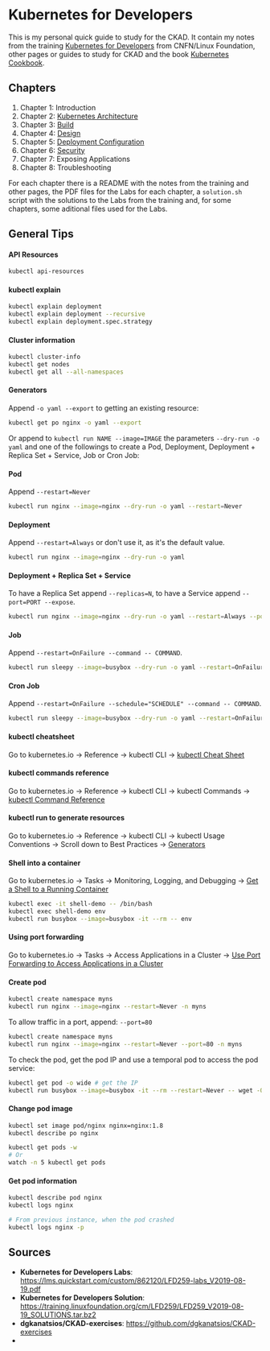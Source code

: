 # Kubernetes for Developers

This is my personal quick guide to study for the CKAD. It contain my notes from the training [Kubernetes for Developers](https://training.linuxfoundation.org/training/kubernetes-for-developers/) from CNFN/Linux Foundation, other pages or guides to study for CKAD and the book [Kubernetes Cookbook](https://www.amazon.com/Kubernetes-Cookbook-Building-Native-Applications/dp/1491979682).

## Chapters

1. Chapter 1: Introduction
2. Chapter 2: [Kubernetes Architecture](./Labs/Ch02)
3. Chapter 3: [Build](./Labs/Ch03)
4. Chapter 4: [Design](./Labs/Ch04)
5. Chapter 5: [Deployment Configuration](./Labs/Ch05)
6. Chapter 6: [Security](./Labs/Ch06)
7. Chapter 7: Exposing Applications
8. Chapter 8: Troubleshooting

For each chapter there is a README with the notes from the training and other pages, the PDF files for the Labs for each chapter, a `solution.sh` script with the solutions to the Labs from the training and, for some chapters, some aditional files used for the Labs.

## General Tips

#### API Resources

```bash
kubectl api-resources
```

#### kubectl explain

```bash
kubectl explain deployment
kubectl explain deployment --recursive
kubectl explain deployment.spec.strategy
```

#### Cluster information

```bash
kubectl cluster-info
kubectl get nodes
kubectl get all --all-namespaces
```

#### Generators

Append `-o yaml --export` to getting an existing resource:

```bash
kubectl get po nginx -o yaml --export
```

Or append to `kubectl run NAME --image=IMAGE` the parameters `--dry-run -o yaml` and one of the followings to create a Pod, Deployment, Deployment + Replica Set + Service, Job or Cron Job:

#### Pod

Append `--restart=Never`

```bash
kubectl run nginx --image=nginx --dry-run -o yaml --restart=Never
```

#### Deployment

Append `--restart=Always` or don't use it, as it's the default value.

```bash
kubectl run nginx --image=nginx --dry-run -o yaml
```

#### Deployment + Replica Set + Service

To have a Replica Set append `--replicas=N`, to have a Service append `--port=PORT --expose`.

```bash
kubectl run nginx --image=nginx --dry-run -o yaml --restart=Always --port=80 --expose --replicas=5
```

#### Job

Append `--restart=OnFailure --command -- COMMAND`.

```bash
kubectl run sleepy --image=busybox --dry-run -o yaml --restart=OnFailure --command -- /bin/sleep 3
```

#### Cron Job

Append `--restart=OnFailure --schedule="SCHEDULE" --command -- COMMAND`.

```bash
kubectl run sleepy --image=busybox --dry-run -o yaml --restart=OnFailure --schedule="*/2 * * * *" --command -- /bin/sleep 3
```

#### kubectl cheatsheet

Go to kubernetes.io -> Reference -> kubectl CLI -> [kubectl Cheat Sheet](https://kubernetes.io/docs/reference/kubectl/cheatsheet/)

#### kubectl commands reference

Go to kubernetes.io -> Reference -> kubectl CLI -> kubectl Commands -> [kubectl Command Reference](https://kubernetes.io/docs/reference/generated/kubectl/kubectl-commands)

#### kubectl run to generate resources

Go to kubernetes.io -> Reference -> kubectl CLI -> kubectl Usage Conventions -> Scroll down to Best Practices -> [Generators](https://kubernetes.io/docs/reference/kubectl/conventions/#generators)

#### Shell into a container

Go to kubernetes.io -> Tasks -> Monitoring, Logging, and Debugging -> [Get a Shell to a Running Container](https://kubernetes.io/docs/tasks/debug-application-cluster/get-shell-running-container/)

```bash
kubectl exec -it shell-demo -- /bin/bash
kubectl exec shell-demo env
kubectl run busybox --image=busybox -it --rm -- env
```

#### Using port forwarding

Go to kubernetes.io -> Tasks -> Access Applications in a Cluster -> [Use Port Forwarding to Access Applications in a Cluster](https://kubernetes.io/docs/tasks/access-application-cluster/port-forward-access-application-cluster/)

#### Create pod

```bash
kubectl create namespace myns
kubectl run nginx --image=nginx --restart=Never -n myns
```

To allow traffic in a port, append: `--port=80`

```bash
kubectl create namespace myns
kubectl run nginx --image=nginx --restart=Never --port=80 -n myns
```

To check the pod, get the pod IP and use a temporal pod to access the pod service:

```bash
kubectl get pod -o wide # get the IP
kubectl run busybox --image=busybox -it --rm --restart=Never -- wget -O- $IP:80
```

#### Change pod image

```bash
kubectl set image pod/nginx nginx=nginx:1.8
kubectl describe po nginx

kubectl get pods -w
# Or
watch -n 5 kubectl get pods
```

#### Get pod information

```bash
kubectl describe pod nginx
kubectl logs nginx

# From previous instance, when the pod crashed
kubectl logs nginx -p
```

## Sources

- **Kubernetes for Developers Labs**: https://lms.quickstart.com/custom/862120/LFD259-labs_V2019-08-19.pdf
- **Kubernetes for Developers Solution**: https://training.linuxfoundation.org/cm/LFD259/LFD259_V2019-08-19_SOLUTIONS.tar.bz2
- **dgkanatsios/CKAD-exercises**: https://github.com/dgkanatsios/CKAD-exercises
- 
